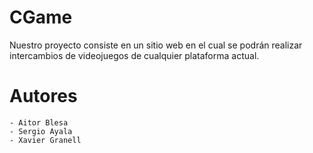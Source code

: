 # CGame
Nuestro proyecto consiste en un sitio web en el cual se podrán realizar intercambios de videojuegos de cualquier plataforma actual.

# Autores

	- Aitor Blesa
	- Sergio Ayala
	- Xavier Granell
